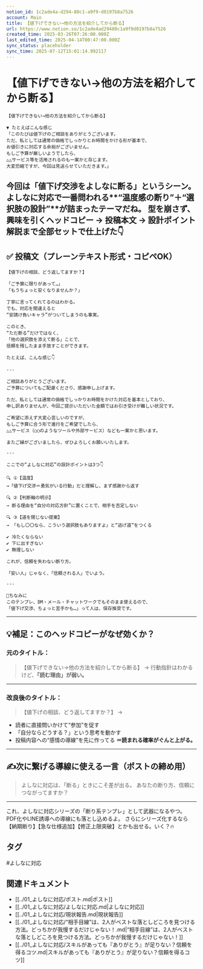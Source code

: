 ```yaml
---
notion_id: 1c2ade4a-d294-80c1-a9f9-d0197b8a7526
account: Main
title: 【値下げできない→他の方法を紹介してから断る】
url: https://www.notion.so/1c2ade4ad29480c1a9f9d0197b8a7526
created_time: 2025-03-26T07:26:00.000Z
last_edited_time: 2025-04-14T00:47:00.000Z
sync_status: placeholder
sync_time: 2025-07-12T15:01:14.992117
---
```

# 【値下げできない→他の方法を紹介してから断る】

```plain text
【値下げできない→他の方法を紹介してから断る】

▼ たとえばこんな感じ
「このたびは値下げのご相談をありがとうございます。
ただ、私としては通常の価格でしっかりとお時間をかける形が基本で、
お値引きに対応する余裕がございません。
もしご予算が厳しいようでしたら、
△△サービス等を活用されるのも一案かと存じます。
大変恐縮ですが、今回は見送らせていただきます。」

```
今回は「値下げ交渉をよしなに断る」というシーン。
よしなに対応で一番問われる**“温度感の断り”＋“選択肢の設計”**が詰まったテーマだね。
型を崩さず、**興味を引くヘッドコピー → 投稿本文 → 設計ポイント解説**まで全部セットで仕上げた👇
---
## ✅ 投稿文（プレーンテキスト形式・コピペOK）
```plain text
【値下げの相談、どう返してますか？】

「ご予算に限りがあって…」
「もうちょっと安くなりませんか？」

丁寧に言ってくれてるのはわかる。
でも、対応を間違えると
“安請け負いキャラ”がついてしまうのも事実。

このとき、
“ただ断る”だけではなく、
「他の選択肢を添えて断る」ことで、
信頼を残したまま手放すことができます。

たとえば、こんな感じ👇

---

ご相談ありがとうございます。
ご予算についてもご配慮くださり、感謝申し上げます。

ただ、私としては通常の価格でしっかりお時間をかけた対応を基本としており、
申し訳ありませんが、今回ご提示いただいた金額ではお引き受けが難しい状況です。

ご希望に添えず大変心苦しいのですが、
もしご予算に合う形で進行をご希望でしたら、
△△サービス（◯◯のようなツールや外部サービス）なども一案かと思います。

またご縁がございましたら、ぜひよろしくお願いいたします。

---

ここでの“よしなに対応”の設計ポイントは3つ👇

🔍 ①【温度】
→「値下げ交渉＝勇気がいる行動」だと理解し、まず感謝から返す

🔍 ②【判断軸の明示】
→ 断る理由を“自分の対応方針”に置くことで、相手を否定しない

🔍 ③【道を閉じない提案】
→ 「もし〇〇なら、こういう選択肢もありますよ」と“逃げ道”をつくる

✔︎ 冷たくならない
✔︎ 下に出すぎない
✔︎ 無理しない

これが、信頼を失わない断り方。

「安い人」じゃなく、「信頼される人」でいよう。

---

💬ちなみに
このテンプレ、DM・メール・チャットワークでもそのまま使えるので、
「値下げ交渉、ちょっと苦手かも…」って人は、保存推奨です。
```
---
## 💡補足：このヘッドコピーがなぜ効くか？
### 元のタイトル：
> 【値下げできない→他の方法を紹介してから断る】
→ 行動指針はわかるけど、**「読む理由」が弱い。**
---
### 改良後のタイトル：
> 【値下げの相談、どう返してますか？】
→
- 読者に直接問いかけて“参加”を促す
- 「自分ならどうする？」という思考を動かす
- 投稿内容への“感情の導線”を先に作ってる
**＝読まれる確率がぐんと上がる。**
---
## ✍️次に繋げる導線に使える一言（ポストの締め用）
> よしなに対応は、「断る」ときにこそ差が出る。
  あなたの断り方、信頼につながってますか？
---
これ、よしなに対応シリーズの「断り系テンプレ」として武器になるやつ。
PDF化やLINE誘導への導線にも落とし込めるよ。
さらにシリーズ化するなら【納期断り】【急な仕様追加】【修正上限突破】とかも出せる。いく？🔥

## タグ

#よしなに対応 

## 関連ドキュメント

- [[../01_よしなに対応/ポスト.md|ポスト]]
- [[../01_よしなに対応/よしなに対応.md|よしなに対応]]
- [[../01_よしなに対応/現状報告.md|現状報告]]
- [[../01_よしなに対応/“相手目線”は、2人がベストな落としどころを見つける方法。どっちかが我慢するだけじゃない！.md|“相手目線”は、2人がベストな落としどころを見つける方法。どっちかが我慢するだけじゃない！]]
- [[../01_よしなに対応/スキルがあっても『ありがとう』が足りない？信頼を得るコツ.md|スキルがあっても『ありがとう』が足りない？信頼を得るコツ]]
